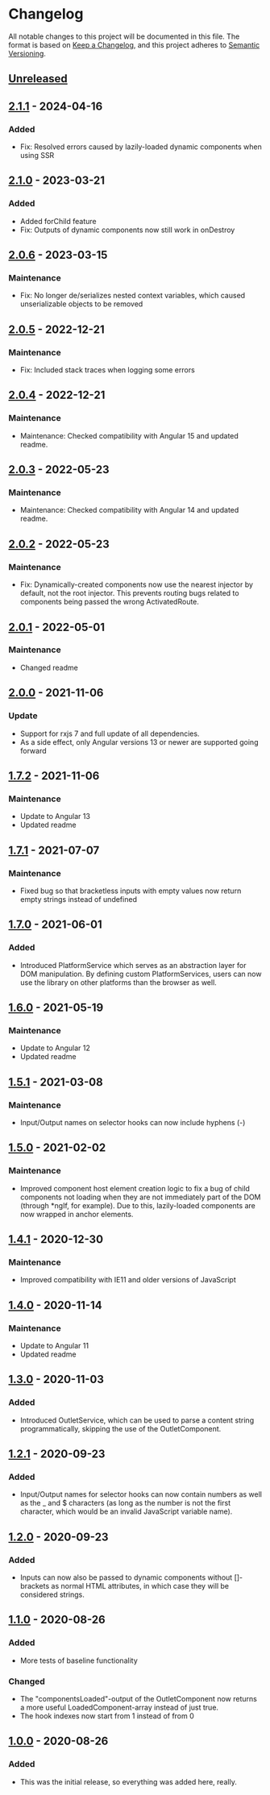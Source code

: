 # Changelog
All notable changes to this project will be documented in this file.
The format is based on [Keep a Changelog](https://keepachangelog.com/en/1.0.0/), and this project adheres to [Semantic Versioning](https://semver.org/spec/v2.0.0.html).

## [Unreleased]

## [2.1.1] - 2024-04-16
### Added
- Fix: Resolved errors caused by lazily-loaded dynamic components when using SSR

## [2.1.0] - 2023-03-21
### Added
- Added forChild feature
- Fix: Outputs of dynamic components now still work in onDestroy

## [2.0.6] - 2023-03-15
### Maintenance
- Fix: No longer de/serializes nested context variables, which caused unserializable objects to be removed

## [2.0.5] - 2022-12-21
### Maintenance
- Fix: Included stack traces when logging some errors

## [2.0.4] - 2022-12-21
### Maintenance
- Maintenance: Checked compatibility with Angular 15 and updated readme.

## [2.0.3] - 2022-05-23
### Maintenance
- Maintenance: Checked compatibility with Angular 14 and updated readme.

## [2.0.2] - 2022-05-23
### Maintenance
- Fix: Dynamically-created components now use the nearest injector by default, not the root injector. This prevents routing bugs related to components being passed the wrong ActivatedRoute.

## [2.0.1] - 2022-05-01
### Maintenance
- Changed readme

## [2.0.0] - 2021-11-06
### Update
- Support for rxjs 7 and full update of all dependencies.
- As a side effect, only Angular versions 13 or newer are supported going forward

## [1.7.2] - 2021-11-06
### Maintenance
- Update to Angular 13
- Updated readme

## [1.7.1] - 2021-07-07
### Maintenance
- Fixed bug so that bracketless inputs with empty values now return empty strings instead of undefined

## [1.7.0] - 2021-06-01
### Added
- Introduced PlatformService which serves as an abstraction layer for DOM manipulation. By defining custom PlatformServices, users can now use the library on other platforms than the browser as well.

## [1.6.0] - 2021-05-19
### Maintenance
- Update to Angular 12
- Updated readme

## [1.5.1] - 2021-03-08
### Maintenance
- Input/Output names on selector hooks can now include hyphens (-)

## [1.5.0] - 2021-02-02
### Maintenance
- Improved component host element creation logic to fix a bug of child components not loading when they are not immediately part of the DOM (through *ngIf, for example). Due to this, lazily-loaded components are now wrapped in anchor elements.

## [1.4.1] - 2020-12-30
### Maintenance
- Improved compatibility with IE11 and older versions of JavaScript

## [1.4.0] - 2020-11-14
### Maintenance
- Update to Angular 11
- Updated readme

## [1.3.0] - 2020-11-03
### Added
- Introduced OutletService, which can be used to parse a content string programmatically, skipping the use of the OutletComponent.

## [1.2.1] - 2020-09-23
### Added
- Input/Output names for selector hooks can now contain numbers as well as the _ and $ characters (as long as the number is not the first character, which would be an invalid JavaScript variable name).

## [1.2.0] - 2020-09-23
### Added
- Inputs can now also be passed to dynamic components without []-brackets as normal HTML attributes, in which case they will be considered strings.

## [1.1.0] - 2020-08-26
### Added
- More tests of baseline functionality

### Changed
- The "componentsLoaded"-output of the OutletComponent now returns a more useful LoadedComponent-array instead of just true.
- The hook indexes now start from 1 instead of from 0

## [1.0.0] - 2020-08-26
### Added
- This was the initial release, so everything was added here, really.

[Unreleased]: https://github.com/angular-dynamic-hooks/ngx-dynamic-hooks/compare/v2.1.1...HEAD
[2.1.1]: https://github.com/angular-dynamic-hooks/ngx-dynamic-hooks/compare/v2.1.0...v2.1.1
[2.1.0]: https://github.com/angular-dynamic-hooks/ngx-dynamic-hooks/compare/v2.0.6...v2.1.0
[2.0.6]: https://github.com/angular-dynamic-hooks/ngx-dynamic-hooks/compare/v2.0.5...v2.0.6
[2.0.5]: https://github.com/angular-dynamic-hooks/ngx-dynamic-hooks/compare/v2.0.4...v2.0.5
[2.0.4]: https://github.com/angular-dynamic-hooks/ngx-dynamic-hooks/compare/v2.0.3...v2.0.4
[2.0.3]: https://github.com/angular-dynamic-hooks/ngx-dynamic-hooks/compare/v2.0.2...v2.0.3
[2.0.2]: https://github.com/angular-dynamic-hooks/ngx-dynamic-hooks/compare/v2.0.1...v2.0.2
[2.0.1]: https://github.com/angular-dynamic-hooks/ngx-dynamic-hooks/compare/v2.0.0...v2.0.1
[2.0.0]: https://github.com/angular-dynamic-hooks/ngx-dynamic-hooks/compare/v1.7.2...v2.0.0
[1.7.2]: https://github.com/angular-dynamic-hooks/ngx-dynamic-hooks/compare/v1.7.1...v1.7.2
[1.7.1]: https://github.com/angular-dynamic-hooks/ngx-dynamic-hooks/compare/v1.7.0...v1.7.1
[1.7.0]: https://github.com/angular-dynamic-hooks/ngx-dynamic-hooks/compare/v1.6.0...v1.7.0
[1.6.0]: https://github.com/angular-dynamic-hooks/ngx-dynamic-hooks/compare/v1.5.1...v1.6.0
[1.5.1]: https://github.com/angular-dynamic-hooks/ngx-dynamic-hooks/compare/v1.5.0...v1.5.1
[1.5.0]: https://github.com/angular-dynamic-hooks/ngx-dynamic-hooks/compare/v1.4.1...v1.5.0
[1.4.1]: https://github.com/angular-dynamic-hooks/ngx-dynamic-hooks/compare/v1.4.0...v1.4.1
[1.4.0]: https://github.com/angular-dynamic-hooks/ngx-dynamic-hooks/compare/v1.3.0...v1.4.0
[1.3.0]: https://github.com/angular-dynamic-hooks/ngx-dynamic-hooks/compare/v1.2.1...v1.3.0
[1.2.1]: https://github.com/angular-dynamic-hooks/ngx-dynamic-hooks/compare/v1.2.0...v1.2.1
[1.2.0]: https://github.com/angular-dynamic-hooks/ngx-dynamic-hooks/compare/v1.1.0...v1.2.0
[1.1.0]: https://github.com/angular-dynamic-hooks/ngx-dynamic-hooks/compare/v1.0.0...v1.1.0
[1.0.0]: https://github.com/angular-dynamic-hooks/ngx-dynamic-hooks/releases/tag/v1.0.0